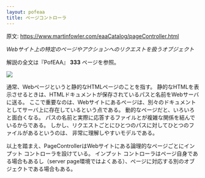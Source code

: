 ```yaml
---
layout: pofeaa
title: ページコントローラ
---
```


原文: <https://www.martinfowler.com/eaaCatalog/pageController.html>

*Webサイト上の特定のページやアクションへのリクエストを扱うオブジェクト*

解説の全文は『PofEAA』 **333** ページを参照。

![](https://www.martinfowler.com/eaaCatalog/actionController-sketch.gif)

通常、Webページというと静的なHTMLページのことを指す。
静的なHTMLを表示させるときは、HTMLドキュメントが保存されているパスと名前をWebサーバに送る。
ここで重要なのは、Webサイトにあるページは、別々のドキュメントとしてサーバ上に存在しているという点である。
動的なページだと、いろいろと面白くなる。
パスの名前と実際に応答するファイルとが複雑な関係を結んでいるからである。
しかし、リクエストごとにひとつのパスに対してひとつのファイルがあるというのは、
非常に理解しやすいモデルである。

以上を踏まえ、PageControllerはWebサイトにある論理的なページごとにインプット コントローラを設けている。
インプット コントローラはページ自身である場合もあるし（server page環境ではよくある）、ページに対応する別のオブジェクトである場合もある。
